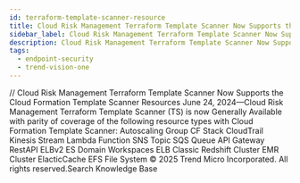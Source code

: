 ```yaml
---
id: terraform-template-scanner-resource
title: Cloud Risk Management Terraform Template Scanner Now Supports the Cloud Formation Template Scanner Resources
sidebar_label: Cloud Risk Management Terraform Template Scanner Now Supports the Cloud Formation Template Scanner Resources
description: Cloud Risk Management Terraform Template Scanner Now Supports the Cloud Formation Template Scanner Resources
tags:
  - endpoint-security
  - trend-vision-one
---
```


/*<![CDATA[*/ $('#title').html($('meta[name=map-description]').attr('content')); /*]]>*/ Cloud Risk Management Terraform Template Scanner Now Supports the Cloud Formation Template Scanner Resources June 24, 2024—Cloud Risk Management Terraform Template Scanner (TS) is now Generally Available with parity of coverage of the following resource types with Cloud Formation Template Scanner: Autoscaling Group CF Stack CloudTrail Kinesis Stream Lambda Function SNS Topic SQS Queue API Gateway RestAPI ELBv2 ES Domain Workspaces ELB Classic Redshift Cluster EMR Cluster ElacticCache EFS File System © 2025 Trend Micro Incorporated. All rights reserved.Search Knowledge Base